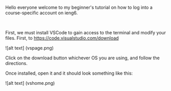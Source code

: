 Hello everyone welcome to my beginner's tutorial on how to log into a course-specific account on ieng6. 

<br>

First, we must install VSCode to gain access to the terminal and modify your files. First, to https://code.visualstudio.com/download

![alt text] (vspage.png)

Click on the download button whichever OS you are using, and follow the directions.

Once installed, open it and it should look something like this: 

![alt text] (vshome.png)